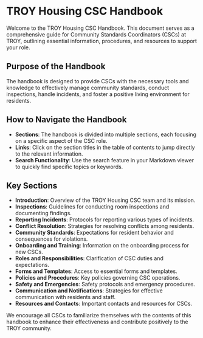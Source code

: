 # TROY Housing CSC Handbook
Welcome to the TROY Housing CSC Handbook. This document serves as a comprehensive guide for Community Standards Coordinators (CSCs) at TROY, outlining essential information, procedures, and resources to support your role.

## Purpose of the Handbook
The handbook is designed to provide CSCs with the necessary tools and knowledge to effectively manage community standards, conduct inspections, handle incidents, and foster a positive living environment for residents.

## How to Navigate the Handbook
- **Sections**: The handbook is divided into multiple sections, each focusing on a specific aspect of the CSC role.
- **Links**: Click on the section titles in the table of contents to jump directly to the relevant information.
- **Search Functionality**: Use the search feature in your Markdown viewer to quickly find specific topics or keywords.

## Key Sections
- **Introduction**: Overview of the TROY Housing CSC team and its mission.
- **Inspections**: Guidelines for conducting room inspections and documenting findings.
- **Reporting Incidents**: Protocols for reporting various types of incidents.
- **Conflict Resolution**: Strategies for resolving conflicts among residents.
- **Community Standards**: Expectations for resident behavior and consequences for violations.
- **Onboarding and Training**: Information on the onboarding process for new CSCs.
- **Roles and Responsibilities**: Clarification of CSC duties and expectations.
- **Forms and Templates**: Access to essential forms and templates.
- **Policies and Procedures**: Key policies governing CSC operations.
- **Safety and Emergencies**: Safety protocols and emergency procedures.
- **Communication and Notifications**: Strategies for effective communication with residents and staff.
- **Resources and Contacts**: Important contacts and resources for CSCs.

We encourage all CSCs to familiarize themselves with the contents of this handbook to enhance their effectiveness and contribute positively to the TROY community.